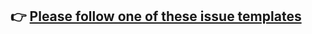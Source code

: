 ## 👉 [Please follow one of these issue templates](https://github.com/ashish-cohesity/test-drive/issues/new)